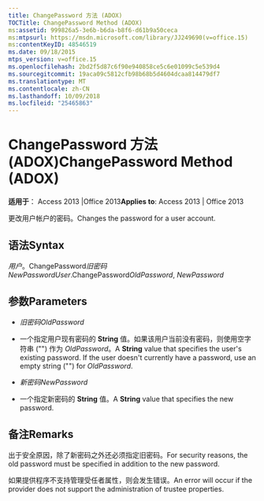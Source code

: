```yaml
---
title: ChangePassword 方法 (ADOX)
TOCTitle: ChangePassword Method (ADOX)
ms:assetid: 999826a5-3e6b-b6da-b8f6-d61b9a50ceca
ms:mtpsurl: https://msdn.microsoft.com/library/JJ249690(v=office.15)
ms:contentKeyID: 48546519
ms.date: 09/18/2015
mtps_version: v=office.15
ms.openlocfilehash: 2bd2f5d87c6f90e940858ce5c6e01099c5e539d4
ms.sourcegitcommit: 19aca09c5812cfb98b68b5d4604dcaa814479df7
ms.translationtype: MT
ms.contentlocale: zh-CN
ms.lasthandoff: 10/09/2018
ms.locfileid: "25465863"
---
```

# <a name="changepassword-method-adox"></a><span data-ttu-id="afdd9-102">ChangePassword 方法 (ADOX)</span><span class="sxs-lookup"><span data-stu-id="afdd9-102">ChangePassword Method (ADOX)</span></span>


<span data-ttu-id="afdd9-103">**适用于**： Access 2013 |Office 2013</span><span class="sxs-lookup"><span data-stu-id="afdd9-103">**Applies to**: Access 2013 | Office 2013</span></span>



<span data-ttu-id="afdd9-104">更改用户帐户的密码。</span><span class="sxs-lookup"><span data-stu-id="afdd9-104">Changes the password for a user account.</span></span>

## <a name="syntax"></a><span data-ttu-id="afdd9-105">语法</span><span class="sxs-lookup"><span data-stu-id="afdd9-105">Syntax</span></span>

<span data-ttu-id="afdd9-106">*用户*。ChangePassword*旧密码* *NewPassword*</span><span class="sxs-lookup"><span data-stu-id="afdd9-106">*User*.ChangePassword*OldPassword*, *NewPassword*</span></span>

## <a name="parameters"></a><span data-ttu-id="afdd9-107">参数</span><span class="sxs-lookup"><span data-stu-id="afdd9-107">Parameters</span></span>

  - <span data-ttu-id="afdd9-108">*旧密码*</span><span class="sxs-lookup"><span data-stu-id="afdd9-108">*OldPassword*</span></span>

  - <span data-ttu-id="afdd9-p101">一个指定用户现有密码的 **String** 值。如果该用户当前没有密码，则使用空字符串 ("") 作为 *OldPassword*。</span><span class="sxs-lookup"><span data-stu-id="afdd9-p101">A **String** value that specifies the user's existing password. If the user doesn't currently have a password, use an empty string ("") for *OldPassword*.</span></span>

  - <span data-ttu-id="afdd9-111">*新密码*</span><span class="sxs-lookup"><span data-stu-id="afdd9-111">*NewPassword*</span></span>

  - <span data-ttu-id="afdd9-112">一个指定新密码的 **String** 值。</span><span class="sxs-lookup"><span data-stu-id="afdd9-112">A **String** value that specifies the new password.</span></span>

## <a name="remarks"></a><span data-ttu-id="afdd9-113">备注</span><span class="sxs-lookup"><span data-stu-id="afdd9-113">Remarks</span></span>

<span data-ttu-id="afdd9-114">出于安全原因，除了新密码之外还必须指定旧密码。</span><span class="sxs-lookup"><span data-stu-id="afdd9-114">For security reasons, the old password must be specified in addition to the new password.</span></span>

<span data-ttu-id="afdd9-115">如果提供程序不支持管理受任者属性，则会发生错误。</span><span class="sxs-lookup"><span data-stu-id="afdd9-115">An error will occur if the provider does not support the administration of trustee properties.</span></span>


